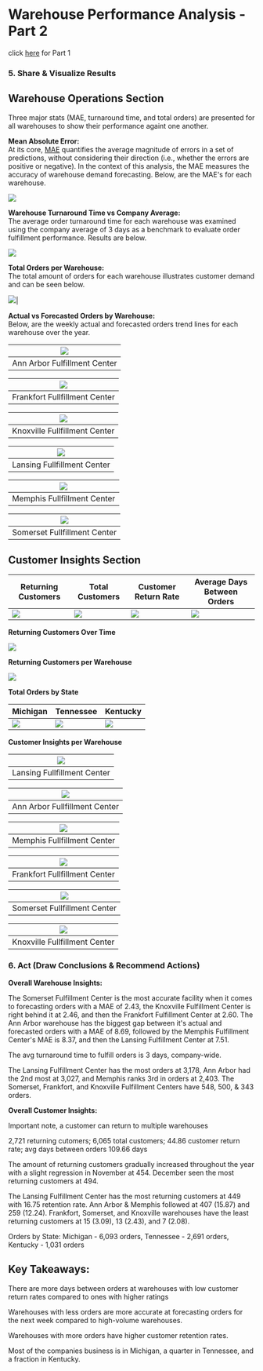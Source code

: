 # Warehouse Performance Analysis - Part 2   
click [here](https://github.com/ShaunJPartridge/Data-Analytics-Portfolio/tree/main/SQL/Warehouse%20Performance%20Analysis) for Part 1

### 5. Share & Visualize Results  

## Warehouse Operations Section  

Three major stats (MAE, turnaround time, and total orders) are presented for all warehouses to show their performance againt one another.  

**Mean Absolute Error:**  
At its core, [MAE](https://www.numberanalytics.com/blog/mastering-mean-absolute-error) quantifies the average magnitude of errors in a set of predictions, without considering their direction (i.e., whether the errors are positive or negative). In the context of this analysis, the MAE measures the accuracy of warehouse demand forecasting. Below, are the MAE's for each warehouse.   

![](pics/mae-ss.png)

**Warehouse Turnaround Time vs Company Average:**  
The average order turnaround time for each warehouse was examined using the company average of 3 days as a benchmark to evaluate order fulfillment performance. Results are below.

![](pics/warehouse-turnaround-vs-company-avg.png)

**Total Orders per Warehouse:**   
The total amount of orders for each warehouse illustrates customer demand and can be seen below.

![](pics/warehouse-total-orders.png)|  

**Actual vs Forecasted Orders by Warehouse:**  
Below, are the weekly actual and forecasted orders trend lines for each warehouse over the year.

|![](pics/ann-arbor-actual-forecasted.png)|
|---|
|Ann Arbor Fulfillment Center|

![](pics/frankfort-actual-forecasted.png)|  
|---|
|Frankfort Fullfillment Center|

![](pics/knoxville-actual-forecasted.png)|  
|---|
|Knoxville Fullfillment Center|

![](pics/lansing-actual-forecasted.png)|  
|---|
|Lansing Fullfillment Center|

![](pics/memphis-actual-forecasted.png)|  
|---|
|Memphis Fullfillment Center|

![](pics/somerset-actual-forecasted.png)|  
|---|
|Somerset Fullfillment Center|

## Customer Insights Section

|Returning Customers|Total Customers|Customer Return Rate|Average Days Between Orders|
|---|---|---|---|
|![](pics/returning-customers.png)|![](pics/total-customers.png)|![](pics/customer-rr.png)|![](pics/avg-days-between-orders.png)|

**Returning Customers Over Time**  

![](pics/returning-customers-over-time.png)

**Returning Customers per Warehouse**  

![](pics/customer-loyalty-per-warehouse.png)

**Total Orders by State**  

|Michigan|Tennessee|Kentucky|
|---|---|---|
|![](pics/state-with-the-most-customers.png)|![](pics/tn-customers.png)|![](pics/ky-customers.png)|

**Customer Insights per Warehouse**  

![](pics/lansing-customers.png)|  
|---|
|Lansing Fullfillment Center|  

![](pics/ann-arbor-customers.png)|  
|---|
|Ann Arbor Fullfillment Center|  

![](pics/memphis-customers.png)|  
|---|
|Memphis Fullfillment Center|  

![](pics/frankfort-customers.png)|  
|---|
|Frankfort Fullfillment Center|  

![](pics/somerset-customers.png)|  
|---|
|Somerset Fullfillment Center|  

![](pics/knoxville-customers.png)|  
|---|
|Knoxville Fullfillment Center|

### 6. Act (Draw Conclusions & Recommend Actions)

**Overall Warehouse Insights:**  

The Somerset Fulfillment Center is the most accurate facility when it comes to forecasting orders with a MAE of 2.43, the Knoxville Fulfillment Center is right behind it at 2.46, and then the Frankfort Fulfillment Center at 2.60. The Ann Arbor warehouse has the biggest gap between it's actual and forecasted orders with a MAE of 8.69, followed by the Memphis Fulfillment Center's MAE is 8.37, and then the Lansing Fulfillment Center at 7.51.

The avg turnaround time to fulfill orders is 3 days, company-wide.

The Lansing Fulfillment Center has the most orders at 3,178, Ann Arbor had the 2nd most at 3,027, and Memphis ranks 3rd in orders at 2,403. The Somerset, Frankfort, and Knoxville Fulfillment Centers have 548, 500, & 343 orders.


**Overall Customer Insights:**  

Important note, a customer can return to multiple warehouses 

2,721 returning cutomers; 6,065 total customers; 44.86 customer return rate; avg days between orders 109.66 days

The amount of returning customers gradually increased throughout the year with a slight regression in November at 454. December seen the most returning customers at 494.

The Lansing Fulfillment Center has the most returning customers at 449 with 16.75 retention rate. Ann Arbor & Memphis followed at 407 (15.87) and 259 (12.24). Frankfort, Somerset,
and Knoxville warehouses have the least returning customers at 15 (3.09), 13 (2.43), and 7 (2.08).

Orders by State: Michigan - 6,093 orders, Tennessee - 2,691 orders, Kentucky - 1,031 orders

## Key Takeaways:

There are more days between orders at warehouses with low customer return rates compared to ones with higher ratings

Warehouses with less orders are more accurate at forecasting orders for the next week compared to high-volume warehouses. 

Warehouses with more orders have higher customer retention rates.

Most of the companies business is in Michigan, a quarter in Tennessee, and a fraction in Kentucky.
